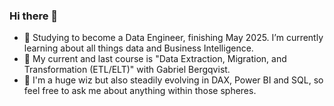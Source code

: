 ### Hi there 👋
- 🌱 Studying to become a Data Engineer, finishing May 2025. I’m currently learning about all things data and Business Intelligence.
- 🔭 My current and last course is "Data Extraction, Migration, and Transformation (ETL/ELT)" with Gabriel Bergqvist.
- 💬 I'm a huge wiz but also steadily evolving in DAX, Power BI and SQL, so feel free to ask me about anything within those spheres.
